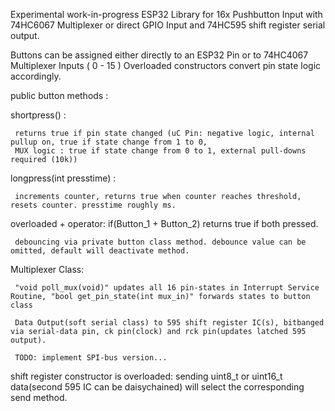 Experimental work-in-progress ESP32 Library for 16x Pushbutton Input with 74HC6067 Multiplexer or direct GPIO Input
and 74HC595 shift register serial output.

Buttons can be assigned either directly to an ESP32 Pin or to 74HC4067 Multiplexer Inputs ( 0 - 15 )
Overloaded constructors convert pin state logic accordingly.
    
 public button methods  : 
 
 shortpress() : 

     returns true if pin state changed (uC Pin: negative logic, internal pullup on, true if state change from 1 to 0, 
     MUX logic : true if state change from 0 to 1, external pull-downs required (10k))

 longpress(int presstime)  : 

     increments counter, returns true when counter reaches threshold, resets counter. presstime roughly ms.

 overloaded + operator: if(Button_1 + Button_2) returns true if both pressed. 

     debouncing via private button class method. debounce value can be omitted, default will deactivate method.

 Multiplexer Class: 
 
     "void poll_mux(void)" updates all 16 pin-states in Interrupt Service Routine, "bool get_pin_state(int mux_in)" forwards states to button class

     Data Output(soft serial class) to 595 shift register IC(s), bitbanged via serial-data pin, ck pin(clock) and rck pin(updates latched 595 output). 

     TODO: implement SPI-bus version...
 
 shift register constructor is overloaded: sending uint8_t or uint16_t data(second 595 IC can be daisychained) will select the corresponding send method.
